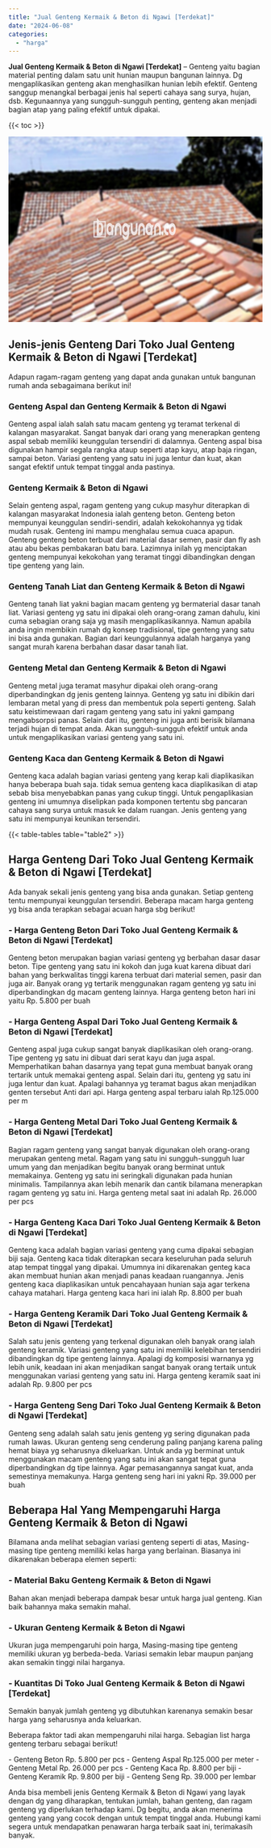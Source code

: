 ```yaml
---
title: "Jual Genteng Kermaik & Beton di Ngawi [Terdekat]"
date: "2024-06-08"
categories: 
  - "harga"
---
```


**Jual Genteng Kermaik & Beton di Ngawi \[Terdekat\]** – Genteng yaitu bagian material penting dalam satu unit hunian maupun bangunan lainnya. Dg mengaplikasikan genteng akan menghasilkan hunian lebih efektif. Genteng sanggup menangkal berbagai jenis hal seperti cahaya sang surya, hujan, dsb. Kegunaannya yang sungguh-sungguh penting, genteng akan menjadi bagian atap yang paling efektif untuk dipakai.

{{< toc >}}

![Jual Genteng Kermaik & Beton di Ngawi [Terdekat]](/images/genteng-minimalis-murah04.png)

## Jenis-jenis Genteng Dari Toko Jual Genteng Kermaik & Beton di Ngawi \[Terdekat\]

Adapun ragam-ragam genteng yang dapat anda gunakan untuk bangunan rumah anda sebagaimana berikut ini!

### Genteng Aspal dan Genteng Kermaik & Beton di Ngawi

Genteng aspal ialah salah satu macam genteng yg teramat terkenal di kalangan masyarakat. Sangat banyak dari orang yang menerapkan genteng aspal sebab memiliki keunggulan tersendiri di dalamnya. Genteng aspal bisa digunakan hampir segala rangka ataup seperti atap kayu, atap baja ringan, sampai beton. Variasi genteng yang satu ini juga lentur dan kuat, akan sangat efektif untuk tempat tinggal anda pastinya.

### Genteng Kermaik & Beton di Ngawi

Selain genteng aspal, ragam genteng yang cukup masyhur diterapkan di kalangan masyarakat Indonesia ialah genteng beton. Genteng beton mempunyai keunggulan sendiri-sendiri, adalah kekokohannya yg tidak mudah rusak. Genteng ini mampu menghalau semua cuaca apapun. Genteng genteng beton terbuat dari material dasar semen, pasir dan fly ash atau abu bekas pembakaran batu bara. Lazimnya inilah yg menciptakan genteng mempunyai kekokohan yang teramat tinggi dibandingkan dengan tipe genteng yang lain.

### Genteng Tanah Liat dan Genteng Kermaik & Beton di Ngawi

Genteng tanah liat yakni bagian macam genteng yg bermaterial dasar tanah liat. Variasi genteng yg satu ini dipakai oleh orang-orang zaman dahulu, kini cuma sebagian orang saja yg masih mengaplikasikannya. Namun apabila anda ingin membikin rumah dg konsep tradisional, tipe genteng yang satu ini bisa anda gunakan. Bagian dari keunggulannya adalah harganya yang sangat murah karena berbahan dasar dasar tanah liat.

### Genteng Metal dan Genteng Kermaik & Beton di Ngawi

Genteng metal juga teramat masyhur dipakai oleh orang-orang diperbandingkan dg jenis genteng lainnya. Genteng yg satu ini dibikin dari lembaran metal yang di press dan membentuk pola seperti genteng. Salah satu keistimewaan dari ragam genteng yang satu ini yakni gampang mengabsorpsi panas. Selain dari itu, genteng ini juga anti berisik bilamana terjadi hujan di tempat anda. Akan sungguh-sungguh efektif untuk anda untuk mengaplikasikan variasi genteng yang satu ini.

### Genteng Kaca dan Genteng Kermaik & Beton di Ngawi

Genteng kaca adalah bagian variasi genteng yang kerap kali diaplikasikan hanya beberapa buah saja. tidak semua genteng kaca diaplikasikan di atap sebab bisa menyebabkan panas yang cukup tinggi. Untuk pengaplikasian genteng ini umumnya diselipkan pada komponen tertentu sbg pancaran cahaya sang surya untuk masuk ke dalam ruangan. Jenis genteng yang satu ini mempunyai keunikan tersendiri.

{{< table-tables table="table2" >}}

## Harga Genteng Dari Toko Jual Genteng Kermaik & Beton di Ngawi \[Terdekat\]

Ada banyak sekali jenis genteng yang bisa anda gunakan. Setiap genteng tentu mempunyai keunggulan tersendiri. Beberapa macam harga genteng yg bisa anda terapkan sebagai acuan harga sbg berikut!

### \- Harga Genteng Beton Dari Toko Jual Genteng Kermaik & Beton di Ngawi \[Terdekat\]

Genteng beton merupakan bagian variasi genteng yg berbahan dasar dasar beton. Tipe genteng yang satu ini kokoh dan juga kuat karena dibuat dari bahan yang berkwalitas tinggi karena terbuat dari material semen, pasir dan juga air. Banyak orang yg tertarik menggunakan ragam genteng yg satu ini diperbandingkan dg macam genteng lainnya. Harga genteng beton hari ini yaitu Rp. 5.800 per buah

### \- Harga Genteng Aspal Dari Toko Jual Genteng Kermaik & Beton di Ngawi \[Terdekat\]

Genteng aspal juga cukup sangat banyak diaplikasikan oleh orang-orang. Tipe genteng yg satu ini dibuat dari serat kayu dan juga aspal. Memperhatikan bahan dasarnya yang tepat guna membuat banyak orang tertarik untuk memakai genteng aspal. Selain dari itu, genteng yg satu ini juga lentur dan kuat. Apalagi bahannya yg teramat bagus akan menjadikan genten tersebut Anti dari api. Harga genteng aspal terbaru ialah Rp.125.000 per m

### \- Harga Genteng Metal Dari Toko Jual Genteng Kermaik & Beton di Ngawi \[Terdekat\]

Bagian ragam genteng yang sangat banyak digunakan oleh orang-orang merupakan genteng metal. Ragam yang satu ini sungguh-sungguh luar umum yang dan menjadikan begitu banyak orang berminat untuk memakainya. Genteng yg satu ini seringkali digunakan pada hunian minimalis. Tampilannya akan lebih menarik dan cantik bilamana menerapkan ragam genteng yg satu ini. Harga genteng metal saat ini adalah Rp. 26.000 per pcs

### \- Harga Genteng Kaca Dari Toko Jual Genteng Kermaik & Beton di Ngawi \[Terdekat\]

Genteng kaca adalah bagian variasi genteng yang cuma dipakai sebagian biji saja. Genteng kaca tidak diterapkan secara keseluruhan pada seluruh atap tempat tinggal yang dipakai. Umumnya ini dikarenakan genteg kaca akan membuat hunian akan menjadi panas keadaan ruangannya. Jenis genteng kaca diaplikasikan untuk pencahayaan hunian saja agar terkena cahaya matahari. Harga genteng kaca hari ini ialah Rp. 8.800 per buah

### \- Harga Genteng Keramik Dari Toko Jual Genteng Kermaik & Beton di Ngawi \[Terdekat\]

Salah satu jenis genteng yang terkenal digunakan oleh banyak orang ialah genteng keramik. Variasi genteng yang satu ini memiliki kelebihan tersendiri dibandingkan dg tipe genteng lainnya. Apalagi dg komposisi warnanya yg lebih unik, keadaan ini akan menjadikan sangat banyak orang tertaik untuk menggunakan variasi genteng yang satu ini. Harga genteng keramik saat ini adalah Rp. 9.800 per pcs

### \- Harga Genteng Seng Dari Toko Jual Genteng Kermaik & Beton di Ngawi \[Terdekat\]

Genteng seng adalah salah satu jenis genteng yg sering digunakan pada rumah lawas. Ukuran genteng seng cenderung paling panjang karena paling hemat biaya yg seharusnya dikeluarkan. Untuk anda yg berminat untuk menggunakan macam genteng yang satu ini akan sangat tepat guna diperbandingkan dg tipe lainnya. Agar pemasangannya sangat kuat, anda semestinya memakunya. Harga genteng seng hari ini yakni Rp. 39.000 per buah

## Beberapa Hal Yang Mempengaruhi Harga Genteng Kermaik & Beton di Ngawi

Bilamana anda melihat sebagian variasi genteng seperti di atas, Masing-masing tipe genteng memiliki kelas harga yang berlainan. Biasanya ini dikarenakan beberapa elemen seperti:

### \- Material Baku Genteng Kermaik & Beton di Ngawi

Bahan akan menjadi beberapa dampak besar untuk harga jual genteng. Kian baik bahannya maka semakin mahal.

### \- Ukuran Genteng Kermaik & Beton di Ngawi

Ukuran juga mempengaruhi poin harga, Masing-masing tipe genteng memiliki ukuran yg berbeda-beda. Variasi semakin lebar maupun panjang akan semakin tinggi nilai harganya.

### \- Kuantitas Di Toko Jual Genteng Kermaik & Beton di Ngawi \[Terdekat\]

Semakin banyak jumlah genteng yg dibutuhkan karenanya semakin besar harga yang seharusnya anda keluarkan.

Beberapa faktor tadi akan mempengaruhi nilai harga. Sebagian list harga genteng terbaru sebagai berikut!

\- Genteng Beton Rp. 5.800 per pcs - Genteng Aspal Rp.125.000 per meter - Genteng Metal Rp. 26.000 per pcs - Genteng Kaca Rp. 8.800 per biji - Genteng Keramik Rp. 9.800 per biji - Genteng Seng Rp. 39.000 per lembar

Anda bisa membeli jenis Genteng Kermaik & Beton di Ngawi yang layak dengan dg yang diharapkan, tentukan jumlah, bahan genteng, dan ragam genteng yg diperlukan terhadap kami. Dg begitu, anda akan menerima genteng yang yang cocok dengan untuk tempat tinggal anda. Hubungi kami segera untuk mendapatkan penawaran harga terbaik saat ini, terimakasih banyak.
